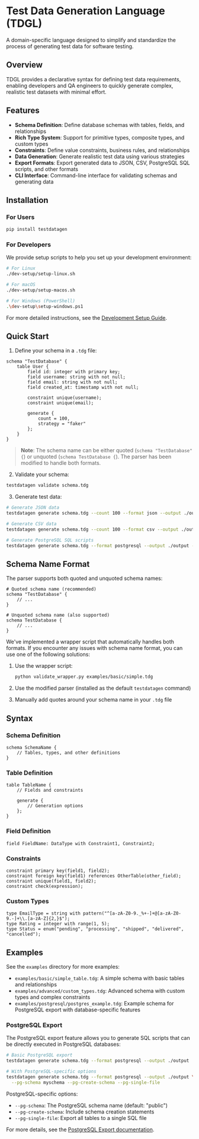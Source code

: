 # Test Data Generation Language (TDGL)

A domain-specific language designed to simplify and standardize the process of generating test data for software testing.

## Overview

TDGL provides a declarative syntax for defining test data requirements, enabling developers and QA engineers to quickly generate complex, realistic test datasets with minimal effort.

## Features

- **Schema Definition**: Define database schemas with tables, fields, and relationships
- **Rich Type System**: Support for primitive types, composite types, and custom types
- **Constraints**: Define value constraints, business rules, and relationships
- **Data Generation**: Generate realistic test data using various strategies
- **Export Formats**: Export generated data to JSON, CSV, PostgreSQL SQL scripts, and other formats
- **CLI Interface**: Command-line interface for validating schemas and generating data

## Installation

### For Users

```bash
pip install testdatagen
```

### For Developers

We provide setup scripts to help you set up your development environment:

```bash
# For Linux
./dev-setup/setup-linux.sh

# For macOS
./dev-setup/setup-macos.sh

# For Windows (PowerShell)
.\dev-setup\setup-windows.ps1
```

For more detailed instructions, see the [Development Setup Guide](./dev-setup/README.md).


## Quick Start

1. Define your schema in a `.tdg` file:

```
schema "TestDatabase" {
    table User {
        field id: integer with primary key;
        field username: string with not null;
        field email: string with not null;
        field created_at: timestamp with not null;
        
        constraint unique(username);
        constraint unique(email);
        
        generate {
            count = 100,
            strategy = "faker"
        };
    }
}
```

> **Note**: The schema name can be either quoted (`schema "TestDatabase" {`) or unquoted (`schema TestDatabase {`). The parser has been modified to handle both formats.

2. Validate your schema:

```bash
testdatagen validate schema.tdg
```

3. Generate test data:

```bash
# Generate JSON data
testdatagen generate schema.tdg --count 100 --format json --output ./output

# Generate CSV data
testdatagen generate schema.tdg --count 100 --format csv --output ./output

# Generate PostgreSQL SQL scripts
testdatagen generate schema.tdg --format postgresql --output ./output --pg-schema myschema --pg-create-schema
```

## Schema Name Format

The parser supports both quoted and unquoted schema names:

```
# Quoted schema name (recommended)
schema "TestDatabase" {
    // ...
}

# Unquoted schema name (also supported)
schema TestDatabase {
    // ...
}
```

We've implemented a wrapper script that automatically handles both formats. If you encounter any issues with schema name format, you can use one of the following solutions:

1. Use the wrapper script:
   ```bash
   python validate_wrapper.py examples/basic/simple.tdg
   ```

2. Use the modified parser (installed as the default `testdatagen` command)

3. Manually add quotes around your schema name in your `.tdg` file

## Syntax

### Schema Definition

```
schema SchemaName {
    // Tables, types, and other definitions
}
```

### Table Definition

```
table TableName {
    // Fields and constraints
    
    generate {
        // Generation options
    };
}
```

### Field Definition

```
field FieldName: DataType with Constraint1, Constraint2;
```

### Constraints

```
constraint primary key(field1, field2);
constraint foreign key(field1) references OtherTable(other_field);
constraint unique(field1, field2);
constraint check(expression);
```

### Custom Types

```
type EmailType = string with pattern("^[a-zA-Z0-9._%+-]+@[a-zA-Z0-9.-]+\\.[a-zA-Z]{2,}$");
type Rating = integer with range(1, 5);
type Status = enum("pending", "processing", "shipped", "delivered", "cancelled");
```

## Examples

See the `examples` directory for more examples:

- `examples/basic/simple_table.tdg`: A simple schema with basic tables and relationships
- `examples/advanced/custom_types.tdg`: Advanced schema with custom types and complex constraints
- `examples/postgresql/postgres_example.tdg`: Example schema for PostgreSQL export with database-specific features

### PostgreSQL Export

The PostgreSQL export feature allows you to generate SQL scripts that can be directly executed in PostgreSQL databases:

```bash
# Basic PostgreSQL export
testdatagen generate schema.tdg --format postgresql --output ./output

# With PostgreSQL-specific options
testdatagen generate schema.tdg --format postgresql --output ./output \
  --pg-schema myschema --pg-create-schema --pg-single-file
```

PostgreSQL-specific options:
- `--pg-schema`: The PostgreSQL schema name (default: "public")
- `--pg-create-schema`: Include schema creation statements
- `--pg-single-file`: Export all tables to a single SQL file

For more details, see the [PostgreSQL Export documentation](./examples/postgresql/README.md).


